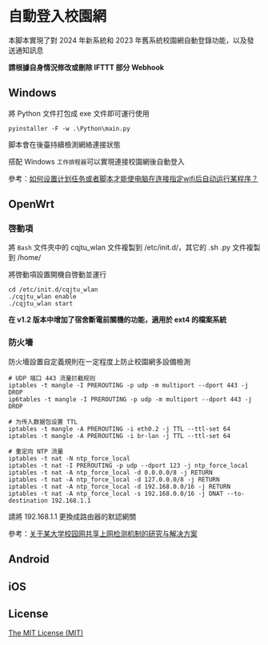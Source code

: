 # 自動登入校園網

本脚本實現了對 2024 年新系統和 2023 年舊系統校園網自動登錄功能，以及發送通知訊息

**請根據自身情況修改或刪除 IFTTT 部分 Webhook**

## Windows

將 Python 文件打包成 exe 文件即可運行使用

    pyinstaller -F -w .\Python\main.py

脚本會在後臺持續檢測網絡連接狀態

搭配 Windows `工作排程器`可以實現連接校園網後自動登入

參考：[如何设置计划任务或者脚本才能使电脑在连接指定wifi后自动运行某程序？](https://www.zhihu.com/question/50249683)

## OpenWrt

### 啓動項

將 `Bash` 文件夾中的 cqjtu_wlan 文件複製到 /etc/init.d/，其它的 .sh .py 文件複製到 /home/

將啓動項設置開機自啓動並運行

    cd /etc/init.d/cqjtu_wlan
    ./cqjtu_wlan enable
    ./cqjtu_wlan start

**在 v1.2 版本中增加了宿舍斷電前關機的功能，適用於 ext4 的檔案系統**

### 防火墻

防火墻設置自定義規則在一定程度上防止校園網多設備檢測

    # UDP 端口 443 流量拦截规则
    iptables -t mangle -I PREROUTING -p udp -m multiport --dport 443 -j DROP
    ip6tables -t mangle -I PREROUTING -p udp -m multiport --dport 443 -j DROP
    
    # 为传入数据包设置 TTL
    iptables -t mangle -A PREROUTING -i eth0.2 -j TTL --ttl-set 64
    iptables -t mangle -A PREROUTING -i br-lan -j TTL --ttl-set 64
    
    # 重定向 NTP 流量
    iptables -t nat -N ntp_force_local
    iptables -t nat -I PREROUTING -p udp --dport 123 -j ntp_force_local
    iptables -t nat -A ntp_force_local -d 0.0.0.0/8 -j RETURN
    iptables -t nat -A ntp_force_local -d 127.0.0.0/8 -j RETURN
    iptables -t nat -A ntp_force_local -d 192.168.0.0/16 -j RETURN
    iptables -t nat -A ntp_force_local -s 192.168.0.0/16 -j DNAT --to-destination 192.168.1.1

請將 192.168.1.1 更換成路由器的默認網關

參考：[关于某大学校园网共享上网检测机制的研究与解决方案](https://www.sunbk201.site/posts/crack-campus-network)

## Android

## iOS

## License

[The MIT License (MIT)](https://github.com/finn-chan/cqjtu_wlan/blob/master/LICENSE)
